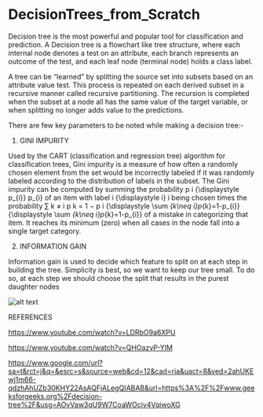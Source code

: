 # DecisionTrees_from_Scratch


Decision tree is the most powerful and popular tool for classification and prediction. A Decision tree is a flowchart like tree structure, where each internal node denotes a test on an attribute, each branch represents an outcome of the test, and each leaf node (terminal node) holds a class label.

A tree can be “learned” by splitting the source set into subsets based on an attribute value test. This process is repeated on each derived subset in a recursive manner called recursive partitioning. The recursion is completed when the subset at a node all has the same value of the target variable, or when splitting no longer adds value to the predictions.

There are few key parameters to be noted while making a decision tree:-

1. GINI IMPURITY

Used by the CART (classification and regression tree) algorithm for classification trees, Gini impurity is a measure of how often a randomly chosen element from the set would be incorrectly labeled if it was randomly labeled according to the distribution of labels in the subset. The Gini impurity can be computed by summing the probability p i {\displaystyle p_{i}} p_{i} of an item with label i {\displaystyle i} i being chosen times the probability ∑ k ≠ i p k = 1 − p i {\displaystyle \sum _{k\neq i}p_{k}=1-p_{i}} {\displaystyle \sum _{k\neq i}p_{k}=1-p_{i}} of a mistake in categorizing that item. It reaches its minimum (zero) when all cases in the node fall into a single target category. 


2. INFORMATION GAIN

Information gain is used to decide which feature to split on at each step in building the tree. Simplicity is best, so we want to keep our tree small. To do so, at each step we should choose the split that results in the purest daughter nodes

![alt text](https://github.com/sona-19/DecisionTrees_from_Scratch/blob/master/Selection_003.png)



REFERENCES

https://www.youtube.com/watch?v=LDRbO9a6XPU

https://www.youtube.com/watch?v=QHOazyP-YlM

https://www.google.com/url?sa=t&rct=j&q=&esrc=s&source=web&cd=12&cad=rja&uact=8&ved=2ahUKEwj1m66-qdzhAhUZb30KHY22AsAQFjALegQIABAB&url=https%3A%2F%2Fwww.geeksforgeeks.org%2Fdecision-tree%2F&usg=AOvVaw3qU9W7CoaWOcjv4VqiwoXG

